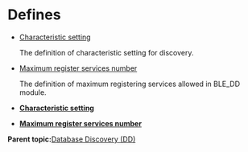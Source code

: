 # Defines

-   [Characteristic setting](GUID-D6E9E1AC-7075-475E-9DCC-E16734BB9C03.md)

    The definition of characteristic setting for discovery.

-   [Maximum register services number](GUID-5A572AA0-94F1-406A-889D-1E2333D91928.md)

    The definition of maximum registering services allowed in BLE\_DD module.


-   **[Characteristic setting](GUID-D6E9E1AC-7075-475E-9DCC-E16734BB9C03.md)**  

-   **[Maximum register services number](GUID-5A572AA0-94F1-406A-889D-1E2333D91928.md)**  


**Parent topic:**[Database Discovery \(DD\)](GUID-5ADDD804-7943-416A-B204-A56CE836B9C3.md)

